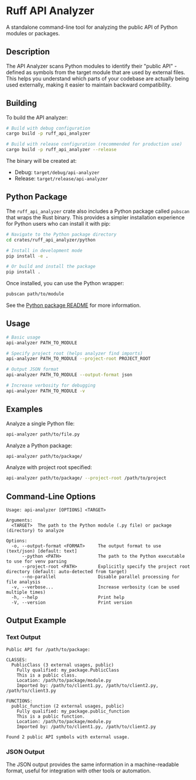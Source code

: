 # Ruff API Analyzer

A standalone command-line tool for analyzing the public API of Python modules or packages.

## Description

The API Analyzer scans Python modules to identify their "public API" - defined as symbols from the target module that are used by external files. This helps you understand which parts of your codebase are actually being used externally, making it easier to maintain backward compatibility.

## Building

To build the API analyzer:

```bash
# Build with debug configuration
cargo build -p ruff_api_analyzer

# Build with release configuration (recommended for production use)
cargo build -p ruff_api_analyzer --release
```

The binary will be created at:

- Debug: `target/debug/api-analyzer`
- Release: `target/release/api-analyzer`

## Python Package

The `ruff_api_analyzer` crate also includes a Python package called `pubscan` that wraps the Rust binary. This provides a simpler installation experience for Python users who can install it with pip:

```bash
# Navigate to the Python package directory
cd crates/ruff_api_analyzer/python

# Install in development mode
pip install -e .

# Or build and install the package
pip install .
```

Once installed, you can use the Python wrapper:

```bash
pubscan path/to/module
```

See the [Python package README](python/README.md) for more information.

## Usage

```bash
# Basic usage
api-analyzer PATH_TO_MODULE

# Specify project root (helps analyzer find imports)
api-analyzer PATH_TO_MODULE --project-root PROJECT_ROOT

# Output JSON format
api-analyzer PATH_TO_MODULE --output-format json

# Increase verbosity for debugging
api-analyzer PATH_TO_MODULE -v
```

## Examples

Analyze a single Python file:

```bash
api-analyzer path/to/file.py
```

Analyze a Python package:

```bash
api-analyzer path/to/package/
```

Analyze with project root specified:

```bash
api-analyzer path/to/package/ --project-root /path/to/project
```

## Command-Line Options

```
Usage: api-analyzer [OPTIONS] <TARGET>

Arguments:
  <TARGET>  The path to the Python module (.py file) or package (directory) to analyze

Options:
  -o, --output-format <FORMAT>     The output format to use (text/json) [default: text]
      --python <PATH>              The path to the Python executable to use for venv parsing
      --project-root <PATH>        Explicitly specify the project root directory (default: auto-detected from target)
      --no-parallel                Disable parallel processing for file analysis
  -v, --verbose...                 Increase verbosity (can be used multiple times)
  -h, --help                       Print help
  -V, --version                    Print version
```

## Output Example

### Text Output

```
Public API for /path/to/package:

CLASSES:
  PublicClass (3 external usages, public)
    Fully qualified: my_package.PublicClass
    This is a public class.
    Location: /path/to/package/module.py
    Imported by: /path/to/client1.py, /path/to/client2.py, /path/to/client3.py

FUNCTIONS:
  public_function (2 external usages, public)
    Fully qualified: my_package.public_function
    This is a public function.
    Location: /path/to/package/module.py
    Imported by: /path/to/client1.py, /path/to/client2.py

Found 2 public API symbols with external usage.
```

### JSON Output

The JSON output provides the same information in a machine-readable format, useful for integration with other tools or automation.
